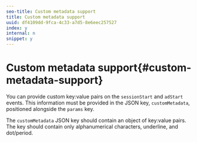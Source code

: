 ```yaml
---
seo-title: Custom metadata support
title: Custom metadata support
uuid: df4109dd-9fca-4c33-a7d5-8e6eec257527
index: y
internal: n
snippet: y
---
```


# Custom metadata support{#custom-metadata-support}

You can provide custom key:value pairs on the `sessionStart` and `adStart` events. This information must be provided in the JSON key, `customMetadata`, positioned alongside the `params` key.

The `customMetadata` JSON key should contain an object of key:value pairs. The key should contain only alphanumerical characters, underline, and dot/period.


